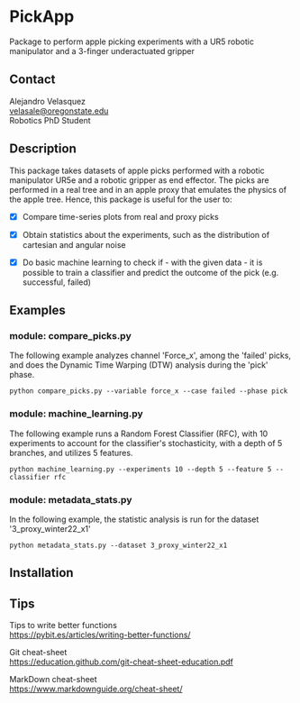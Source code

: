 # PickApp
Package to perform apple picking experiments with a UR5 robotic manipulator and a 3-finger underactuated gripper 

## Contact
Alejandro Velasquez  
velasale@oregonstate.edu  
Robotics PhD Student

## Description
This package takes datasets of apple picks performed with a robotic manipulator UR5e and a robotic gripper as end effector.
The picks are performed in a real tree and in an apple proxy that emulates the physics of the apple tree.
Hence, this package is useful for the user to:
- [x] Compare time-series plots from real and proxy picks
- [x] Obtain statistics about the experiments, such as the distribution of cartesian and angular noise
- [x] Do basic machine learning to check if - with the given data - it is possible to train a classifier and predict the outcome of the pick (e.g. successful, failed)


## Examples
### module: compare_picks.py
The following example analyzes channel 'Force_x', among the 'failed' picks, and does the Dynamic Time Warping (DTW) analysis during the 'pick' phase.
```
python compare_picks.py --variable force_x --case failed --phase pick
```

### module: machine_learning.py
The following example runs a Random Forest Classifier (RFC), with 10 experiments to account for the classifier's stochasticity, with a depth of 5 branches, and utilizes 5 features.
```
python machine_learning.py --experiments 10 --depth 5 --feature 5 --classifier rfc 
```

### module: metadata_stats.py
In the following example, the statistic analysis is run for the dataset '3_proxy_winter22_x1'
```
python metadata_stats.py --dataset 3_proxy_winter22_x1
```



## Installation



## Tips
Tips to write better functions  
https://pybit.es/articles/writing-better-functions/

Git cheat-sheet  
https://education.github.com/git-cheat-sheet-education.pdf

MarkDown cheat-sheet  
https://www.markdownguide.org/cheat-sheet/

